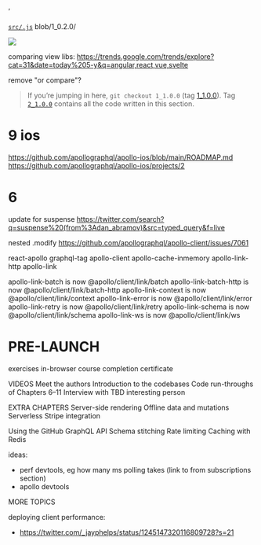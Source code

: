 ’

[`src/.js`](https://github.com/GraphQLGuide/guide/blob/28_0.2.0/src/.js)
blob/1_0.2.0/

![](/img/.png)

comparing view libs:
https://trends.google.com/trends/explore?cat=31&date=today%205-y&q=angular,react,vue,svelte

remove "or compare"?
> If you’re jumping in here, `git checkout 1_1.0.0` (tag [1_1.0.0](https://github.com/GraphQLGuide/guide/tree/1_1.0.0)). Tag [`2_1.0.0`](https://github.com/GraphQLGuide/guide/tree/2_1.0.0) contains all the code written in this section.



# 9 ios

https://github.com/apollographql/apollo-ios/blob/main/ROADMAP.md
https://github.com/apollographql/apollo-ios/projects/2


# 6



update for suspense 
https://twitter.com/search?q=suspense%20(from%3Adan_abramov)&src=typed_query&f=live

nested .modify
https://github.com/apollographql/apollo-client/issues/7061





react-apollo 
graphql-tag 
apollo-client 
apollo-cache-inmemory 
apollo-link-http
apollo-link

apollo-link-batch is now @apollo/client/link/batch
apollo-link-batch-http is now @apollo/client/link/batch-http
apollo-link-context is now @apollo/client/link/context
apollo-link-error is now @apollo/client/link/error
apollo-link-retry is now @apollo/client/link/retry
apollo-link-schema is now @apollo/client/link/schema
apollo-link-ws is now @apollo/client/link/ws


# PRE-LAUNCH

exercises in-browser
course completion certificate

VIDEOS
Meet the authors
Introduction to the codebases
Code run-throughs of Chapters 6–11
Interview with TBD interesting person

EXTRA CHAPTERS
Server-side rendering
Offline data and mutations
Serverless
Stripe integration

Using the GitHub GraphQL API
Schema stitching
Rate limiting
Caching with Redis

ideas:
- perf devtools, eg how many ms polling takes (link to from subscriptions section)
- apollo devtools

MORE TOPICS

deploying client
performance: 
- https://twitter.com/_jayphelps/status/1245147320116809728?s=21
